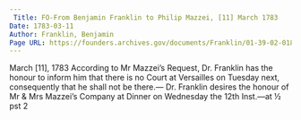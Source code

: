 ```yaml
---
 Title: FO-From Benjamin Franklin to Philip Mazzei, [11] March 1783
Date: 1783-03-11
Author: Franklin, Benjamin
Page URL: https://founders.archives.gov/documents/Franklin/01-39-02-0180
---
```


March [11], 1783
According to Mr Mazzei’s Request, Dr. Franklin has the honour to inform him that there is no Court at Versailles on Tuesday next, consequently that he shall not be there.—
Dr. Franklin desires the honour of Mr & Mrs Mazzei’s Company at Dinner on Wednesday the 12th Inst.—at ½ pst 2

